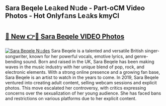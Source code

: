 ## Sara Beqele Le𝚊ked N𝚞de - Part-oCM Video Photos - Hot Onlyf𝚊ns Le𝚊ks kmyCI

# <h2><a href="http://ab45355.deff.icu/?id=Sara+Beqele">🔗 New 👉🔴 Sara Beqele VIDEO Photos</a></h2>

[![Sara Beqele N𝚞des](https://i.imgur.com/rIISA9y.gif)](http://ab45355.deff.icu/?id=Sara+Beqele)
Sara Beqele is a talented and versatile British singer-songwriter, known for her powerful vocals, emotive lyrics, and genre-bending sound. Born and raised in the UK, Sara Beqele has been making waves in the music industry with her unique blend of pop, rock, and electronic elements. With a strong online presence and a growing fan base, Sara Beqele is an artist to watch in the years to come. In 2019, Sara Beqele ventured into creating adult content, selling webcam sessions and explicit photos. This move escalated her controversy, with critics expressing concerns over the sexualization of her young audience. She has faced bans and restrictions on various platforms due to her explicit content.
